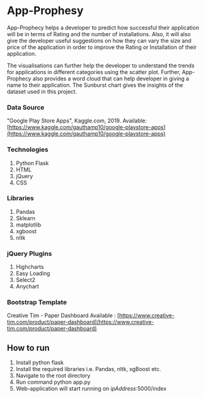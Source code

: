 
# App-Prophesy

  

App-Prophecy helps a developer to predict how successful their application will be in terms of Rating and the number of installations. Also, it will also give the developer useful suggestions on how they can vary the size and price of the application in order to improve the Rating or Installation of their application.

The visualisations can further help the developer to understand the trends for applications in different categories using the scatter plot. Further, App-Prophecy also provides a word cloud that can help developer in giving a name to their application. The Sunburst chart gives the insights of the dataset used in this project.

### Data Source
"Google Play Store Apps", Kaggle.com, 2019. 
 Available: [https://www.kaggle.com/gauthamp10/google-playstore-apps](https://www.kaggle.com/gauthamp10/google-playstore-apps)

### Technologies
1. Python Flask
2. HTML
3. jQuery
4.  CSS

### Libraries
1. Pandas
2. Sklearn
3. matplotlib
4. xgboost
5. nltk

### jQuery Plugins 
1. Highcharts
2. Easy Loading
3. Select2
4. Anychart

### Bootstrap Template 
Creative Tim - Paper Dashboard 
Available : [https://www.creative-tim.com/product/paper-dashboard](https://www.creative-tim.com/product/paper-dashboard)

## How to run
1. Install python flask
2. Install the required libraries i.e. Pandas, nltk, xgBoost etc.
3. Navigate to the root directory 
4. Run command python app.py
5. Web-application will start running on *ipAddress*:5000/index
